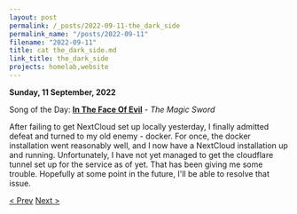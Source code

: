 ```yaml
---
layout: post
permalink: /_posts/2022-09-11-the_dark_side
permalink_name: "/posts/2022-09-11"
filename: "2022-09-11"
title: cat the_dark_side.md
link_title: the_dark_side
projects: homelab,website
---
```

**Sunday, 11 September, 2022**

Song of the Day: [**In The Face Of Evil**](https://youtu.be/G02wKufX3nw) - *The Magic Sword*

After failing to get NextCloud set up locally yesterday, I finally admitted defeat and turned to my old enemy - docker. For once, the docker installation went reasonably well, and I now have a NextCloud installation up and running. Unfortunately, I have not yet managed to get the cloudflare tunnel set up for the service as of yet. That has been giving me some trouble. Hopefully at some point in the future, I'll be able to resolve that issue.

[< Prev](/_posts/2022-09-10-plex_server_transfer)    [Next >](/all_caught_up)
